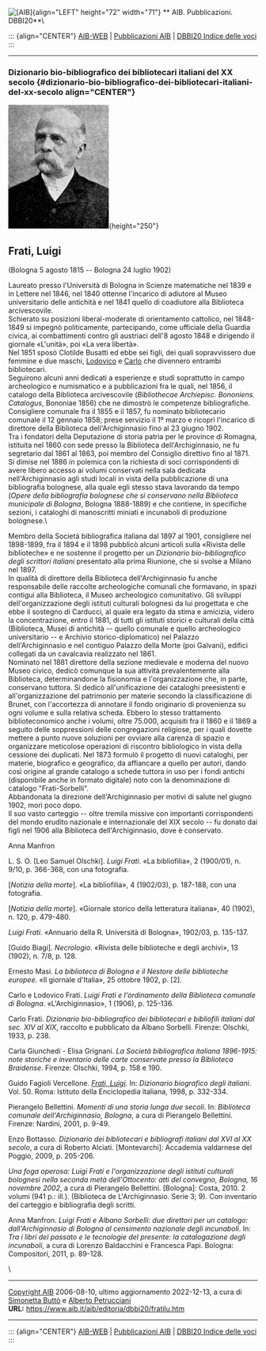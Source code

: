 ![\[AIB\]](/aib/wi/aibv72.gif){align="LEFT" height="72" width="71"}
** AIB. Pubblicazioni. DBBI20**\

::: {align="CENTER"}
[AIB-WEB](/) \| [Pubblicazioni AIB](/pubblicazioni/) \| [DBBI20 Indice
delle voci](dbbi20.htm)
:::

------------------------------------------------------------------------

### Dizionario bio-bibliografico dei bibliotecari italiani del XX secolo {#dizionario-bio-bibliografico-dei-bibliotecari-italiani-del-xx-secolo align="CENTER"}

![\[Ritratto\]](fratilu.jpg){height="250"}

## Frati, Luigi

(Bologna 5 agosto 1815 -- Bologna 24 luglio 1902)

Laureato presso l\'Università di Bologna in Scienze matematiche nel 1839
e in Lettere nel 1846, nel 1840 ottenne l\'incarico di adiutore al Museo
universitario delle antichità e nel 1841 quello di coadiutore alla
Biblioteca arcivescovile.\
Schierato su posizioni liberal-moderate di orientamento cattolico, nel
1848-1849 si impegnò politicamente, partecipando, come ufficiale della
Guardia civica, ai combattimenti contro gli austriaci dell\'8 agosto
1848 e dirigendo il giornale «L\'unità», poi «La vera libertà».\
Nel 1851 sposò Clotilde Busatti ed ebbe sei figli, dei quali
sopravvissero due femmine e due maschi, [Lodovico](fratilo.htm) e
[Carlo](frati.htm) che divennero entrambi bibliotecari.\
Seguirono alcuni anni dedicati a esperienze e studi soprattutto in campo
archeologico e numismatico e a pubblicazioni fra le quali, nel 1856, il
catalogo della Biblioteca arcivescovile (*Bibliothecae Archiepisc.
Bononiens. Catalogus*, Bononiae 1856) che ne dimostrò le competenze
bibliografiche.\
Consigliere comunale fra il 1855 e il 1857, fu nominato bibliotecario
comunale il 12 gennaio 1858; prese servizio il 1º marzo e ricoprì
l\'incarico di direttore della Biblioteca dell\'Archiginnasio fino al 23
giugno 1902.\
Tra i fondatori della Deputazione di storia patria per le province di
Romagna, istituita nel 1860 con sede presso la Biblioteca
dell\'Archiginnasio, ne fu segretario dal 1861 al 1863, poi membro del
Consiglio direttivo fino al 1871. Si dimise nel 1886 in polemica con la
richiesta di soci corrispondenti di avere libero accesso ai volumi
conservati nella sala dedicata nell\'Archiginnasio agli studi locali in
vista della pubblicazione di una bibliografia bolognese, alla quale egli
stesso stava lavorando da tempo (*Opere della bibliografia bolognese che
si conservano nella Biblioteca municipale di Bologna*, Bologna
1888-1889) e che contiene, in specifiche sezioni, i cataloghi di
manoscritti miniati e incunaboli di produzione bolognese.\

Membro della Società bibliografica italiana dal 1897 al 1901,
consigliere nel 1898-1899, fra il 1894 e il 1898 pubblicò alcuni
articoli sulla «Rivista delle biblioteche» e ne sostenne il progetto per
un *Dizionario bio-bibliografico degli scrittori italiani* presentato
alla prima Riunione, che si svolse a Milano nel 1897.\
In qualità di direttore della Biblioteca dell\'Archiginnasio fu anche
responsabile delle raccolte archeologiche comunali che formavano, in
spazi contigui alla Biblioteca, il Museo archeologico comunitativo. Gli
sviluppi dell\'organizzazione degli istituti culturali bolognesi da lui
progettata e che ebbe il sostegno di Carducci, al quale era legato da
stima e amicizia, videro la concentrazione, entro il 1881, di tutti gli
istituti storici e culturali della città (Biblioteca, Musei di antichità
-- quello comunale e quello archeologico universitario -- e Archivio
storico-diplomatico) nel Palazzo dell\'Archiginnasio e nel contiguo
Palazzo della Morte (poi Galvani), edifici collegati da un cavalcavia
realizzato nel 1861.\
Nominato nel 1881 direttore della sezione medievale e moderna del nuovo
Museo civico, dedicò comunque la sua attività prevalentemente alla
Biblioteca, determinandone la fisionomia e l\'organizzazione che, in
parte, conservano tuttora. Si dedicò all\'unificazione dei cataloghi
preesistenti e all\'organizzazione del patrimonio per materie secondo la
classificazione di Brunet, con l\'accortezza di annotare il fondo
originario di provenienza su ogni volume e sulla relativa scheda. Ebbero
lo stesso trattamento biblioteconomico anche i volumi, oltre 75.000,
acquisiti fra il 1860 e il 1869 a seguito delle soppressioni delle
congregazioni religiose, per i quali dovette mettere a punto nuove
soluzioni per ovviare alla carenza di spazio e organizzare meticolose
operazioni di riscontro bibliologico in vista della cessione dei
duplicati. Nel 1873 formulò il progetto di nuovi cataloghi, per materie,
biografico e geografico, da affiancare a quello per autori, dando così
origine al grande catalogo a schede tuttora in uso per i fondi antichi
(disponibile anche in formato digitale) noto con la denominazione di
catalogo \"Frati-Sorbelli\".\
Abbandonata la direzione dell\'Archiginnasio per motivi di salute nel
giugno 1902, morì poco dopo.\
Il suo vasto carteggio -- oltre tremila missive con importanti
corrispondenti del mondo erudito nazionale e internazionale del XIX
secolo -- fu donato dai figli nel 1906 alla Biblioteca
dell\'Archiginnasio, dove è conservato.

Anna Manfron

L. S. O. \[Leo Samuel Olschki\]. *Luigi Frati*. «La bibliofilia», 2
(1900/01), n. 9/10, p. 366-368, con una fotografia.

\[*Notizia della morte*\]. «La bibliofilia», 4 (1902/03), p. 187-188,
con una fotografia.

\[*Notizia della morte*\]. «Giornale storico della letteratura
italiana», 40 (1902), n. 120, p. 479-480.

*Luigi Frati*. «Annuario della R. Università di Bologna», 1902/03, p.
135-137.

\[Guido Biagi\]. *Necrologio*. «Rivista delle biblioteche e degli
archivi», 13 (1902), n. 7/8, p. 128.

Ernesto Masi. *La biblioteca di Bologna e il Nestore delle biblioteche
europee*. «Il giornale d\'Italia», 25 ottobre 1902, p. \[2\].

Carlo e Lodovico Frati. *Luigi Frati e l\'ordinamento della Biblioteca
comunale di Bologna*. «L\'Archiginnasio», 1 (1906), p. 125-136.

Carlo Frati. *Dizionario bio-bibliografico dei bibliotecari e bibliofili
italiani dal sec. XIV al XIX*, raccolto e pubblicato da Albano Sorbelli.
Firenze: Olschki, 1933, p. 238.

Carla Giunchedi - Elisa Grignani. *La Società bibliografica italiana
1896-1915: note storiche e inventario delle carte conservate presso la
Biblioteca Braidense*. Firenze: Olschki, 1994, p. 158 e 190.

Guido Fagioli Vercellone. [*Frati,
Luigi*](https://www.treccani.it/enciclopedia/luigi-frati_%28Dizionario-Biografico%29/).
In: *Dizionario biografico degli italiani*. Vol. 50. Roma: Istituto
della Enciclopedia italiana, 1998, p. 332-334.

Pierangelo Bellettini. *Momenti di una storia lunga due secoli*. In:
*Biblioteca comunale dell\'Archiginnasio, Bologna*, a cura di Pierangelo
Bellettini. Firenze: Nardini, 2001, p. 9-49.

Enzo Bottasso. *Dizionario dei bibliotecari e bibliografi italiani dal
XVI al XX secolo*, a cura di Roberto Alciati. \[Montevarchi\]: Accademia
valdarnese del Poggio, 2009, p. 205-206.

*Una foga operosa: Luigi Frati e l\'organizzazione degli istituti
culturali bolognesi nella seconda metà dell\'Ottocento: atti del
convegno, Bologna, 16 novembre 2002*, a cura di Pierangelo Bellettini.
\[Bologna\]: Costa, 2010. 2 volumi (941 p.: ill.). (Biblioteca de
L\'Archiginnasio. Serie 3; 9). Con inventario del carteggio e
bibliografia degli scritti.

Anna Manfron. *Luigi Frati e Albano Sorbelli: due direttori per un
catalogo: dall\'Archiginnasio di Bologna al censimento nazionale degli
incunaboli*. In: *Tra i libri del passato e le tecnologie del presente:
la catalogazione degli incunaboli*, a cura di Lorenzo Baldacchini e
Francesca Papi. Bologna: Compositori, 2011, p. 89-128.

\

------------------------------------------------------------------------

[Copyright AIB](/su-questo-sito/dichiarazione-di-copyright-aib-web/)
2006-08-10, ultimo aggiornamento 2022-12-13, a cura di [Simonetta
Buttò](/aib/redazione3.htm) e [Alberto
Petrucciani](/su-questo-sito/redazione-aib-web/)\
**URL:** https://www.aib.it/aib/editoria/dbbi20/fratilu.htm

------------------------------------------------------------------------

::: {align="CENTER"}
[AIB-WEB](/) \| [Pubblicazioni AIB](/pubblicazioni/) \| [DBBI20 Indice
delle voci](dbbi20.htm)
:::
